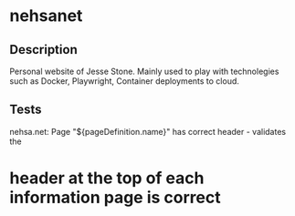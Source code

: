 # nehsanet

## Description

Personal website of Jesse Stone.  Mainly used to play with technolegies such as Docker, Playwright, Container deployments to cloud. 

## Tests

nehsa.net: Page \"${pageDefinition.name}\" has correct header - validates the <h1> header at the top of each information page is correct